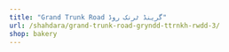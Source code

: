 ```yaml
---
title: "Grand Trunk Road گرینڈ ٹرنک روڈ"
url: /shahdara/grand-trunk-road-gryndd-ttrnkh-rwdd-3/
shop: bakery
---
```

